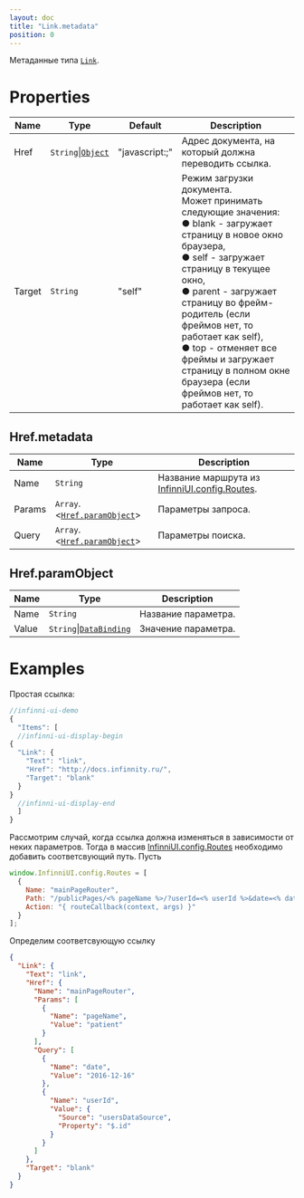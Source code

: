 ```yaml
---
layout: doc
title: "Link.metadata"
position: 0
---
```


Метаданные типа [`Link`](../).

# Properties

|Name|Type|Default|Description|
|----|----|-------|-----------|
|Href|`String`&#124;[`Object`](#hrefmetadata)|"javascript:;"|Адрес документа, на который должна переводить ссылка.|
|Target|`String`|"self"|Режим загрузки документа.<br> Может принимать следующие значения: <br> &#9679; blank - загружает страницу в новое окно браузера,<br> &#9679; self - загружает страницу в текущее окно,<br> &#9679; parent - загружает страницу во фрейм-родитель (если фреймов нет, то работает как self),<br> &#9679; top - отменяет все фреймы и загружает страницу в полном окне браузера (если фреймов нет, то работает как self).|

## Href.metadata

|Name|Type|Description|
|----|----|-----------|
|Name|`String`|Название маршрута из [InfinniUI.config.Routes](/docs/API/Core/InfinniUI/InfinniUI.config.Routes/).|
|Params|`Array`.<[`Href.paramObject`](#hrefparamobject)>|Параметры запроса.|
|Query|`Array`.<[`Href.paramObject`](#hrefparamobject)>|Параметры поиска.|

## Href.paramObject

|Name|Type|Description|
|----|----|-----------|
|Name|`String`|Название параметра.|
|Value|`String`&#124;[`DataBinding`](/docs/API/Core/DataBinding/DataBinding.metadata/)|Значение параметра.|


# Examples

Простая ссылка:

```js
//infinni-ui-demo
{
  "Items": [
  //infinni-ui-display-begin
{
  "Link": {
    "Text": "link",
    "Href": "http://docs.infinnity.ru/",
    "Target": "blank"
  }
}
  //infinni-ui-display-end
  ]
}
```

Рассмотрим случай, когда ссылка должна изменяться в зависимости от неких параметров.
Тогда в массив [InfinniUI.config.Routes](/docs/API/Core/InfinniUI/InfinniUI.config.Routes/) необходимо добавить соответсвующий путь.
Пусть

```js
window.InfinniUI.config.Routes = [
  {
    Name: "mainPageRouter",
    Path: "/publicPages/<% pageName %>/?userId=<% userId %>&date=<% date %>",
    Action: "{ routeCallback(context, args) }"
  }
];
```
Определим соответсвующую ссылку

```json
{
  "Link": {
    "Text": "link",
    "Href": {
      "Name": "mainPageRouter",
      "Params": [
        {
          "Name": "pageName",
          "Value": "patient"
        }
      ],
      "Query": [
        {
          "Name": "date",
          "Value": "2016-12-16"
        },
        {
          "Name": "userId",
          "Value": {
            "Source": "usersDataSource",
            "Property": "$.id"
          }
        }
      ]
    },
    "Target": "blank"
  }
}
```